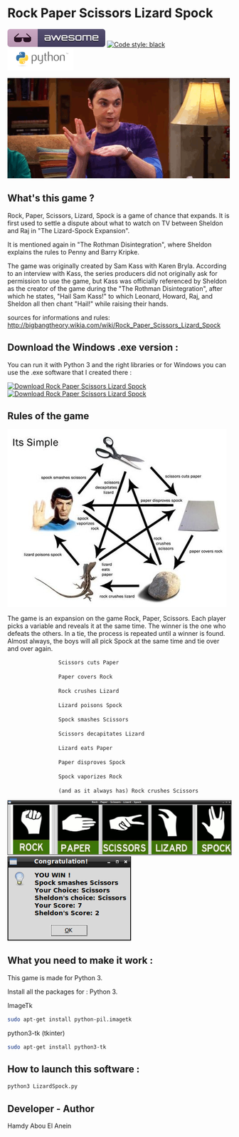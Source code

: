 # Rock Paper Scissors Lizard Spock  
![Awesome](awesome.svg) [![Code style: black](https://img.shields.io/badge/code%20style-black-000000.svg)](https://github.com/psf/black) ![Python](python.png)

![Screenshot](sheldonFull.gif)


## What's this game ?  

Rock, Paper, Scissors, Lizard, Spock is a game of chance that expands. It is first used to settle a dispute about what to watch on TV between Sheldon and Raj in "The Lizard-Spock Expansion".  

It is mentioned again in "The Rothman Disintegration", where Sheldon explains the rules to Penny and Barry Kripke.  

The game was originally created by Sam Kass with Karen Bryla. According to an interview with Kass, the series producers did not originally ask for permission to use the game, but Kass was officially referenced by Sheldon as the creator of the game during the "The Rothman Disintegration", after which he states, "Hail Sam Kass!" to which Leonard, Howard, Raj, and Sheldon all then chant "Hail!" while raising their hands.  

sources for informations and rules: http://bigbangtheory.wikia.com/wiki/Rock_Paper_Scissors_Lizard_Spock

## Download the Windows .exe version :

You can run it with Python 3 and the right libraries or for Windows you can use the .exe software that I created there :

[![Download Rock Paper Scissors Lizard Spock](https://img.shields.io/sourceforge/dm/rock-paper-scissors-spock.svg)](https://sourceforge.net/projects/rock-paper-scissors-spock/files/latest/download)
[![Download Rock Paper Scissors Lizard Spock](https://a.fsdn.com/con/app/sf-download-button)](https://sourceforge.net/projects/rock-paper-scissors-spock/files/latest/download)


## Rules of the game  

![Screenshot](rules.jpg)


The game is an expansion on the game Rock, Paper, Scissors. Each player picks a variable and reveals it at the same time. The winner is the one who defeats the others. In a tie, the process is repeated until a winner is found. Almost always, the boys will all pick Spock at the same time and tie over and over again.  

                    Scissors cuts Paper  

                    Paper covers Rock   

                    Rock crushes Lizard   

                    Lizard poisons Spock   
  
                    Spock smashes Scissors   

                    Scissors decapitates Lizard   

                    Lizard eats Paper   

                    Paper disproves Spock   

                    Spock vaporizes Rock   
 
                    (and as it always has) Rock crushes Scissors   





![Screenshot](screenshot.png)  
![Screenshot](screenshot1.png)

## What you need to make it work :  

This game is made for Python 3.  

Install all the packages for : Python 3.  

ImageTk  
```sh
sudo apt-get install python-pil.imagetk
```  

python3-tk (tkinter)
```sh
sudo apt-get install python3-tk
```  


## How to launch this software :  

```sh
python3 LizardSpock.py
```  


## Developer - Author  

Hamdy Abou El Anein  

